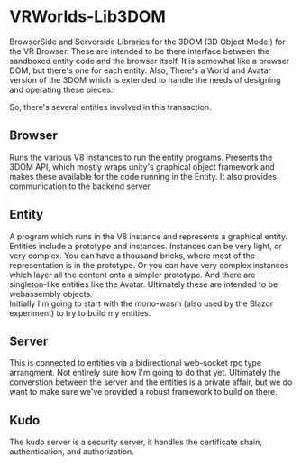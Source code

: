 # VRWorlds-Lib3DOM
BrowserSide and Serverside Libraries for the 3DOM (3D Object Model) for the VR Browser.   These are intended to be there interface between the sandboxed entity code and the browser itself.  It is somewhat like a browser DOM, but there's one for each entity.   Also, There's a World and Avatar version of the 3DOM which is extended to handle the needs of designing and operating these pieces.


So, there's several entities involved in this transaction.

## Browser

Runs the various V8 instances to run the entity programs.   Presents the 3DOM API, which mostly wraps unity's graphical object framework and makes these available for the code running in the Entity.   It also provides communication to the backend server.

## Entity

A program which runs in the V8 instance and represents a graphical entity.  Entities include a prototype and instances.   Instances can be very light, or very complex.  You can have a thousand bricks, where most of the representation is in the prototype.  Or you can have very complex instances which layer all the content onto a simpler prototype.   And there are singleton-like entities like the Avatar.   Ultimately these are intended to be webassembly objects.  
Initially I'm going to start with the mono-wasm (also used by the Blazor experiment) to try to build my entities.

## Server

This is connected to entities via a bidirectional web-socket rpc type arrangment.  Not entirely sure how I'm going to do that yet.   Ultimately the converstion between the server and the entities is a private affair, but we do want to make sure we've provided a robust framework to build on there.

## Kudo

The kudo server is a security server, it handles the certificate chain, authentication, and authorization.
